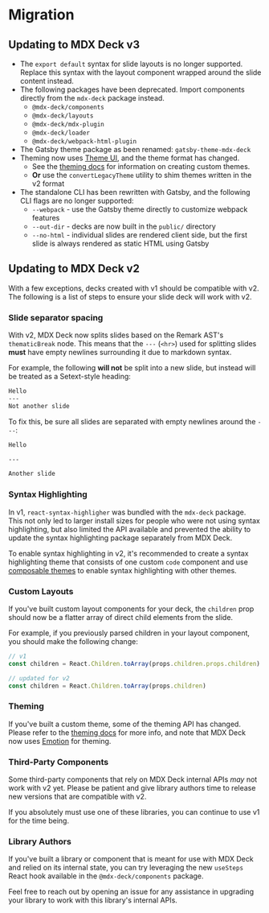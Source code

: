 # Migration

## Updating to MDX Deck v3

- The `export default` syntax for slide layouts is no longer supported. Replace this syntax with the layout component wrapped around the slide content instead.
- The following packages have been deprecated. Import components directly from the `mdx-deck` package instead.
  - `@mdx-deck/components`
  - `@mdx-deck/layouts`
  - `@mdx-deck/mdx-plugin`
  - `@mdx-deck/loader`
  - `@mdx-deck/webpack-html-plugin`
- The Gatsby theme package as been renamed: `gatsby-theme-mdx-deck`
- Theming now uses [Theme UI][], and the theme format has changed.
  - See the [theming docs](/docs/theming.md) for information on creating custom themes.
  - **Or** use the `convertLegacyTheme` utility to shim themes written in the v2 format
- The standalone CLI has been rewritten with Gatsby, and the following CLI flags are no longer supported:
  - `--webpack` - use the Gatsby theme directly to customize webpack features
  - `--out-dir` - decks are now built in the `public/` directory
  - `--no-html` - individual slides are rendered client side, but the first slide is always rendered as static HTML using Gatsby

[theme ui]: https://theme-ui.com

## Updating to MDX Deck v2

With a few exceptions, decks created with v1 should be compatible with v2. The following is a list of steps to ensure your slide deck will work with v2.

### Slide separator spacing

With v2, MDX Deck now splits slides based on the Remark AST's `thematicBreak` node. This means that the `---` (`<hr>`) used for splitting slides **must** have empty newlines surrounding it due to markdown syntax.

For example, the following **will not** be split into a new slide, but instead will be treated as a Setext-style heading:

```md
Hello
---
Not another slide
```

To fix this, be sure all slides are separated with empty newlines around the `---`:

```md
Hello

---

Another slide
```

### Syntax Highlighting

In v1, `react-syntax-highligher` was bundled with the `mdx-deck` package. This not only led to larger install sizes for people who were not using syntax highlighting, but also limited the API available and prevented the ability to update the syntax highlighting package separately from MDX Deck.

To enable syntax highlighting in v2, it's recommended to create a syntax highlighting theme that consists of one custom `code` component and use [composable themes][] to enable syntax highlighting with other themes.

[composable themes]: docs/theming.md#composing-themes

### Custom Layouts

If you've built custom layout components for your deck, the `children` prop should now be a flatter array of direct child elements from the slide.

For example, if you previously parsed children in your layout component, you should make the following change:

```jsx
// v1
const children = React.Children.toArray(props.children.props.children)
```

```jsx
// updated for v2
const children = React.Children.toArray(props.children)
```

### Theming

If you've built a custom theme, some of the theming API has changed.
Please refer to the [theming docs](docs/theming.md) for more info, and note that MDX Deck now uses [Emotion][] for theming.

### Third-Party Components

Some third-party components that rely on MDX Deck internal APIs _may_ not work with v2 yet. Please be patient and give library authors time to release new versions that are compatible with v2.

If you absolutely must use one of these libraries, you can continue to use v1 for the time being.

### Library Authors

If you've built a library or component that is meant for use with MDX Deck and relied on its internal state, you can try leveraging the new `useSteps` React hook available in the `@mdx-deck/components` package.

Feel free to reach out by opening an issue for any assistance in upgrading your library to work with this library's internal APIs.

[emotion]: https://emotion.sh
